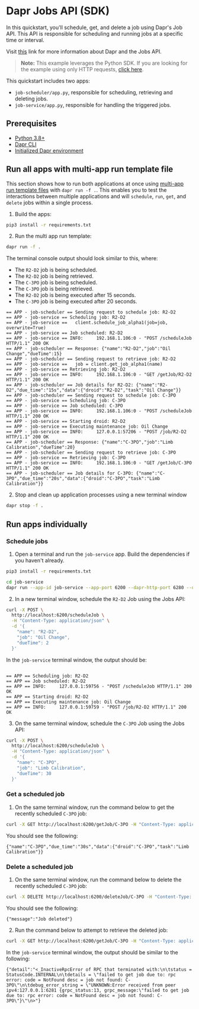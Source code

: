 # Dapr Jobs API (SDK)

In this quickstart, you'll schedule, get, and delete a job using Dapr's Job API. This API is responsible for scheduling and running jobs at a specific time or interval.

Visit [this](https://docs.dapr.io/developing-applications/building-blocks/jobs/) link for more information about Dapr and the Jobs API.

> **Note:** This example leverages the Python SDK. If you are looking for the example using only HTTP requests, [click here](../http/).

This quickstart includes two apps:

- `job-scheduler/app.py`, responsible for scheduling, retrieving and deleting jobs.
- `job-service/app.py`, responsible for handling the triggered jobs.

## Prerequisites

- [Python 3.8+](https://www.python.org/downloads/)
- [Dapr CLI](https://docs.dapr.io/getting-started/install-dapr-cli/)
- [Initialized Dapr environment](https://docs.dapr.io/getting-started/install-dapr-selfhost/)

## Run all apps with multi-app run template file

This section shows how to run both applications at once using [multi-app run template files](https://docs.dapr.io/developing-applications/local-development/multi-app-dapr-run/multi-app-overview/) with `dapr run -f .`. This enables you to test the interactions between multiple applications and will `schedule`, `run`, `get`, and `delete` jobs within a single process.

1. Build the apps:

<!-- STEP
name: Install python dependencies
-->

```bash
pip3 install -r requirements.txt
```

<!-- END_STEP -->

2. Run the multi app run template:

<!-- STEP
name: Run multi app run template
expected_stdout_lines:
  - '== APP - job-service == Received job request...'
  - '== APP - job-service == Executing maintenance job: Oil Change'
  - '== APP - job-scheduler == Job Scheduled: C-3PO'
  - '== APP - job-service == Received job request...'
  - '== APP - job-service == Executing maintenance job: Limb Calibration'
expected_stderr_lines:
output_match_mode: substring
match_order: none
background: true
sleep: 60
timeout_seconds: 120
-->

```bash
dapr run -f .
```

The terminal console output should look similar to this, where:

- The `R2-D2` job is being scheduled.
- The `R2-D2` job is being retrieved.
- The `C-3PO` job is being scheduled.
- The `C-3PO` job is being retrieved.
- The `R2-D2` job is being executed after 15 seconds.
- The `C-3PO` job is being executed after 20 seconds.

```text
== APP - job-scheduler == Sending request to schedule job: R2-D2
== APP - job-service == Scheduling job: R2-D2
== APP - job-service ==   client.schedule_job_alpha1(job=job, overwrite=True)
== APP - job-service == Job scheduled: R2-D2
== APP - job-service == INFO:     192.168.1.106:0 - "POST /scheduleJob HTTP/1.1" 200 OK
== APP - job-scheduler == Response: {"name":"R2-D2","job":"Oil Change","dueTime":15}
== APP - job-scheduler == Sending request to retrieve job: R2-D2
== APP - job-service ==   job = client.get_job_alpha1(name)
== APP - job-service == Retrieving job: R2-D2
== APP - job-service == INFO:     192.168.1.106:0 - "GET /getJob/R2-D2 HTTP/1.1" 200 OK
== APP - job-scheduler == Job details for R2-D2: {"name":"R2-D2","due_time":"15s","data":{"droid":"R2-D2","task":"Oil Change"}}
== APP - job-scheduler == Sending request to schedule job: C-3PO
== APP - job-service == Scheduling job: C-3PO
== APP - job-service == Job scheduled: C-3PO
== APP - job-service == INFO:     192.168.1.106:0 - "POST /scheduleJob HTTP/1.1" 200 OK
== APP - job-service == Starting droid: R2-D2
== APP - job-service == Executing maintenance job: Oil Change
== APP - job-service == INFO:     127.0.0.1:57206 - "POST /job/R2-D2 HTTP/1.1" 200 OK
== APP - job-scheduler == Response: {"name":"C-3PO","job":"Limb Calibration","dueTime":20}
== APP - job-scheduler == Sending request to retrieve job: C-3PO
== APP - job-service == Retrieving job: C-3PO
== APP - job-service == INFO:     192.168.1.106:0 - "GET /getJob/C-3PO HTTP/1.1" 200 OK
== APP - job-scheduler == Job details for C-3PO: {"name":"C-3PO","due_time":"20s","data":{"droid":"C-3PO","task":"Limb Calibration"}}
```

<!-- END_STEP -->

2. Stop and clean up application processes using a new terminal window

<!-- STEP
name: Stop multi-app run
sleep: 5
-->

```bash
dapr stop -f .
```

<!-- END_STEP -->

## Run apps individually

### Schedule jobs

1. Open a terminal and run the `job-service` app. Build the dependencies if you haven't already.

```bash
pip3 install -r requirements.txt
```

```bash
cd job-service
dapr run --app-id job-service --app-port 6200 --dapr-http-port 6280 --dapr-grpc-port 6281 -- python app.py
```

2. In a new terminal window, schedule the `R2-D2` Job using the Jobs API:

```bash
curl -X POST \
  http://localhost:6200/scheduleJob \
  -H "Content-Type: application/json" \
  -d '{
    "name": "R2-D2",
    "job": "Oil Change",
    "dueTime": 2
  }'
```

In the `job-service` terminal window, the output should be:

```text

== APP == Scheduling job: R2-D2
== APP == Job scheduled: R2-D2
== APP == INFO:     127.0.0.1:59756 - "POST /scheduleJob HTTP/1.1" 200 OK
== APP == Starting droid: R2-D2
== APP == Executing maintenance job: Oil Change
== APP == INFO:     127.0.0.1:59759 - "POST /job/R2-D2 HTTP/1.1" 200 OK
```

3. On the same terminal window, schedule the `C-3PO` Job using the Jobs API:

```bash
curl -X POST \
  http://localhost:6200/scheduleJob \
  -H "Content-Type: application/json" \
  -d '{
    "name": "C-3PO",
    "job": "Limb Calibration",
    "dueTime": 30
  }'
```

### Get a scheduled job

1. On the same terminal window, run the command below to get the recently scheduled `C-3PO` job:

```bash
curl -X GET http://localhost:6200/getJob/C-3PO -H "Content-Type: application/json"
```

You should see the following:

```text
{"name":"C-3PO","due_time":"30s","data":{"droid":"C-3PO","task":"Limb Calibration"}}
```

### Delete a scheduled job

1. On the same terminal window, run the command below to delete the recently scheduled `C-3PO` job:

```bash
curl -X DELETE http://localhost:6200/deleteJob/C-3PO -H "Content-Type: application/json"
```

You should see the following:

```text
{"message":"Job deleted"}
```

2. Run the command below to attempt to retrieve the deleted job:

```bash
curl -X GET http://localhost:6200/getJob/C-3PO -H "Content-Type: application/json"
```

In the `job-service` terminal window, the output should be similar to the following:

```text
{"detail":"<_InactiveRpcError of RPC that terminated with:\n\tstatus = StatusCode.INTERNAL\n\tdetails = \"failed to get job due to: rpc error: code = NotFound desc = job not found: C-3PO\"\n\tdebug_error_string = \"UNKNOWN:Error received from peer ipv4:127.0.0.1:6281 {grpc_status:13, grpc_message:\"failed to get job due to: rpc error: code = NotFound desc = job not found: C-3PO\"}\"\n>"}
```
